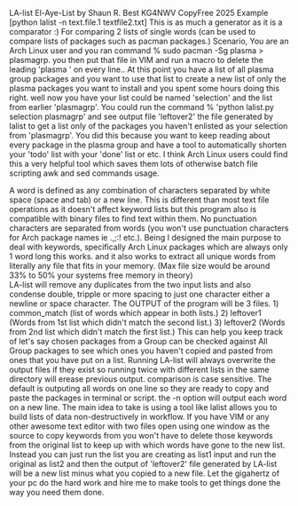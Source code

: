 LA-list El-Aye-List by Shaun R. Best KG4NWV CopyFree 2025
Example [python lalist -n text.file.1 textfile2.txt]
This is as much a generator as it is a comparator :)
For comparing 2 lists of single words (can be used to compare lists of packages such as pacman packages.)
Scenario, You are an Arch Linux user and you ran command % sudo pacman -Sg plasma > plasmagrp.
you then put that file in VIM and run a macro to delete the leading 'plasma ' on every line..
At this point you have a list of all plasma group packages and you want to use that list to create a new list of only
the plasma packages you want to install and you spent some hours doing this right.  well now you have your list could
be named 'selection' and the list from earlier 'plasmagrp'.
You could run the command % 'python lalist.py selection plasmagrp' and see output file 'leftover2' the file generated
by lalist to get a list only of the packages you haven't enlisted as your selection from 'plasmagrp'.  You did this
because you want to keep reading about every package in the plasma group and have a tool to automatically shorten
your 'todo' list with your 'done' list or etc.  I think Arch Linux users could find this a very helpful tool which
saves them lots of otherwise batch file scripting awk and sed commands usage.

A word is defined as any combination of characters separated by white space (space and tab) or a new line.  This is
different than most text file operations as it doesn't affect keyword lists but this program also is compatible with binary files to find text within them.  No punctuation characters are separated from words (you won't use punctuation characters for Arch package names ie .,;:! etc.).  Being I designed the main purpose to deal with keywords, specifically Arch Linux packages which are always only 1 word long this works.  and it also works to extract all unique words from literally any file that fits in your memory. (Max file size would be around 33% to 50% your systems free memory in theory)  
LA-list will remove any duplicates from the two input lists and also condense double, tripple or more spacing to just
one character either a newline or space character.  The OUTPUT of the program will be 3 files. 1) common_match
(list of words which appear in both lists.)  2) leftover1 (Words from 1st list which didn't match the second list.)
3) leftover2 (Words from 2nd list which didn't match the first list.)  This can help you keep track of let's say
chosen packages from a Group can be checked against All Group packages to see which ones you haven't copied and
pasted from ones that you have put on a list.  Running LA-list will always overwrite the output files if they exist
so running twice with different lists in the same directory will erease previous output.
comparison is case sensitive.  The default is outputing all words on one line so they are ready to copy and paste the packages in terminal or script.  the -n option will output each word on a new line.  The main idea to take is using a tool like lalist allows you to build lists of data non-destructively in workflow.  If you have VIM or any other awesome text editor with two files open using one window as the source to copy keywords from you won't have to delete those keywords from the original list to keep up with which words have gone to the new list.  Instead you can just run the list you are creating as list1 input and run the original as list2 and then the output of 'leftover2' file generated by LA-list will be a new list minus what you copied to a new file.  Let the gigahertz of your pc do the hard work and hire me to make tools to get things done the way you need them done.
